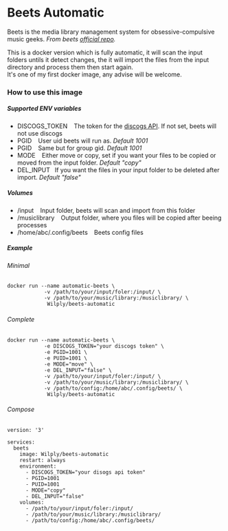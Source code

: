 # Beets Automatic

Beets is the media library management system for obsessive-compulsive music geeks. *From beets [official repo](https://github.com/beetbox/beets).*

This is a docker version which is fully automatic, it will scan the input folders untils it detect changes, the it will import the files from the input directory and process them then start again.  
It's one of my first docker image, any advise will be welcome.

### How to use this image
##### Supported ENV variables
* DISCOGS_TOKEN ``` ``` The token for the [discogs API](https://www.discogs.com/developers/#). If not set, beets will not use discogs
* PGID ``` ``` User uid beets will run as. *Default 1001*
* PGID ``` ``` Same but for group gid. *Default 1001*
* MODE ``` ``` Either move or copy, set if you want your files to be copied or moved from the input folder. *Default "copy"*
* DEL_INPUT``` ``` If you want the files in your input folder to be deleted after import. *Default "false"*
##### Volumes
* /input ``` ``` Input folder, beets will scan and import from this folder
* /musiclibrary ``` ``` Output folder, where you files will be copied after beeing processes
* /home/abc/.config/beets ``` ``` Beets config files
##### Example
###### Minimal
```
docker run --name automatic-beets \
            -v /path/to/your/input/foler:/input/ \
            -v /path/to/your/music/library:/musiclibrary/ \
             Wilply/beets-automatic
```
###### Complete
```
docker run --name automatic-beets \
            -e DISCOGS_TOKEN="your discogs token" \
            -e PGID=1001 \
            -e PUID=1001 \
            -e MODE="move" \
            -e DEL_INPUT="false" \
            -v /path/to/your/input/foler:/input/ \
            -v /path/to/your/music/library:/musiclibrary/ \
            -v /path/to/config:/home/abc/.config/beets/ \
             Wilply/beets-automatic
```
###### Compose
```
version: '3'

services:
  beets
    image: Wilply/beets-automatic
    restart: always
    environment:
      - DISCOGS_TOKEN="your disogs api token"
      - PGID=1001
      - PUID=1001
      - MODE="copy"
      - DEL_INPUT="false"
    volumes:
      - /path/to/your/input/foler:/input/
      - /path/to/your/music/library:/musiclibrary/
      - /path/to/config:/home/abc/.config/beets/
```
